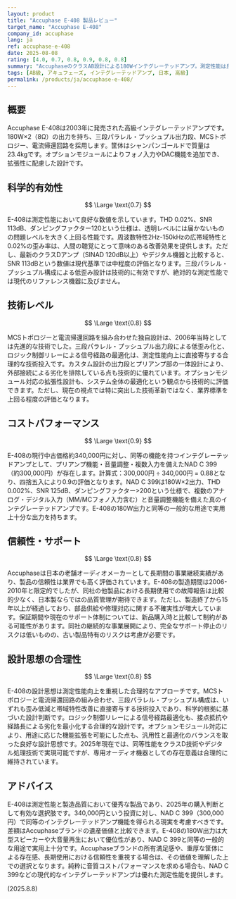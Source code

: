 ```yaml
---
layout: product
title: "Accuphase E-408 製品レビュー"
target_name: "Accuphase E-408"
company_id: accuphase
lang: ja
ref: accuphase-e-408
date: 2025-08-08
rating: [4.0, 0.7, 0.8, 0.9, 0.8, 0.8]
summary: "AccuphaseのクラスAB設計による180Wインテグレーテッドアンプ。測定性能は良好で、現代の基準でも合理的なコストパフォーマンスを示す。"
tags: [AB級, アキュフェーズ, インテグレーテッドアンプ, 日本, 高級]
permalink: /products/ja/accuphase-e-408/
---
```

## 概要

Accuphase E-408は2003年に発売された高級インテグレーテッドアンプです。180W×2（8Ω）の出力を持ち、三段パラレル・プッシュプル出力段、MCSトポロジー、電流帰還回路を採用します。筐体はシャンパンゴールドで質量は23.4kgです。オプションモジュールによりフォノ入力やDAC機能を追加でき、拡張性に配慮した設計です。

## 科学的有効性

$$ \Large \text{0.7} $$

E-408は測定性能において良好な数値を示しています。THD 0.02%、SNR 113dB、ダンピングファクター120という仕様は、透明レベルには届かないものの問題レベルを大きく上回る性能です。周波数特性2Hz-150kHzの広帯域特性と0.02%の歪み率は、人間の聴覚にとって意味のある改善効果を提供します。ただし、最新のクラスDアンプ（SINAD 120dB以上）やデジタル機器と比較すると、SNR 113dBという数値は現代基準では中程度の評価となります。三段パラレル・プッシュプル構成による低歪み設計は技術的に有効ですが、絶対的な測定性能では現代のリファレンス機器に及びません。

## 技術レベル

$$ \Large \text{0.8} $$

MCSトポロジーと電流帰還回路を組み合わせた独自設計は、2006年当時としては先進的な技術でした。三段パラレル・プッシュプル出力段による低歪み化と、ロジック制御リレーによる信号経路の最適化は、測定性能向上に直接寄与する合理的な技術投入です。カスタム設計の出力段とプリアンプ部の一体設計により、外部接続による劣化を排除している点も技術的に優れています。オプションモジュール対応の拡張性設計も、システム全体の最適化という観点から技術的に評価できます。ただし、現在の視点では特に突出した技術革新ではなく、業界標準を上回る程度の評価となります。

## コストパフォーマンス

$$ \Large \text{0.9} $$

E-408の現行中古価格約340,000円に対し、同等の機能を持つインテグレーテッドアンプとして、プリアンプ機能・音量調整・複数入力を備えたNAD C 399（約300,000円）が存在します。計算式：300,000円 ÷ 340,000円 = 0.88となり、四捨五入により0.9の評価となります。NAD C 399は180W×2出力、THD 0.002%、SNR 125dB、ダンピングファクター>200という仕様で、複数のアナログ・デジタル入力（MM/MCフォノ入力含む）と音量調整機能を備えた真のインテグレーテッドアンプです。E-408の180W出力と同等の一般的な用途で実用上十分な出力を持ちます。

## 信頼性・サポート

$$ \Large \text{0.8} $$

Accuphaseは日本の老舗オーディオメーカーとして長期間の事業継続実績があり、製品の信頼性は業界でも高く評価されています。E-408の製造期間は2006-2010年と限定的でしたが、同社の他製品における長期使用での故障報告は比較的少なく、日本製ならではの品質管理が期待できます。ただし、製造終了から15年以上が経過しており、部品供給や修理対応に関する不確実性が増大しています。保証期間や現在のサポート体制については、新品購入時と比較して制約がある可能性があります。同社の継続的な事業展開により、完全なサポート停止のリスクは低いものの、古い製品特有のリスクは考慮が必要です。

## 設計思想の合理性

$$ \Large \text{0.8} $$

E-408の設計思想は測定性能向上を重視した合理的なアプローチです。MCSトポロジーと電流帰還回路の組み合わせ、三段パラレル・プッシュプル構成は、いずれも歪み低減と帯域特性改善に直接寄与する技術投入であり、科学的根拠に基づいた設計判断です。ロジック制御リレーによる信号経路最適化も、接点抵抗や経路長による劣化を最小化する合理的な設計です。オプションモジュール対応により、用途に応じた機能拡張を可能にした点も、汎用性と最適化のバランスを取った良好な設計思想です。2025年現在では、同等性能をクラスD技術やデジタル処理技術で実現可能ですが、専用オーディオ機器としての存在意義は合理的に維持されています。

## アドバイス

E-408は測定性能と製造品質において優秀な製品であり、2025年の購入判断として有効な選択肢です。340,000円という投資に対し、NAD C 399（300,000円）で同等のインテグレーテッドアンプ機能を得られる現実を考慮すべきです。差額はAccuphaseブランドの遺産価値と比較できます。E-408の180W出力は大型スピーカーや大音量再生において優位性があり、NAD C 399と同等の一般的な用途で実用上十分です。Accuphaseブランドの所有満足感や、重厚な筐体による存在感、長期使用における信頼性を重視する場合は、その価値を理解した上での選択となります。純粋に音質コストパフォーマンスを求める場合も、NAD C 399などの現代的なインテグレーテッドアンプは優れた測定性能を提供します。

(2025.8.8)
